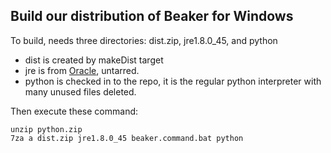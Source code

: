 ## Build our distribution of Beaker for Windows

To build, needs three directories: dist.zip, jre1.8.0_45, and python
  * dist is created by makeDist target
  * jre is from [Oracle](http://www.oracle.com/technetwork/java/javase/downloads/jre8-downloads-2133155.html), untarred.
  * python is checked in to the repo, it is the regular python interpreter with many unused files deleted.

Then execute these command:

    unzip python.zip
    7za a dist.zip jre1.8.0_45 beaker.command.bat python
